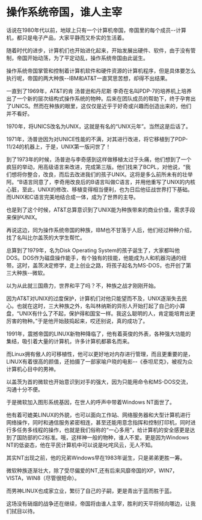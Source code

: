 # 操作系统帝国，谁人主宰
 话说在1980年代以前，地球上只有一个计算机帝国，帝国里的每个成员--计算机，都只是电子产品，大家平静而又朴实的生活着。

随着时代的进步，计算机们也开始进化起来，开始发展出硬件、软件，由于没有管制，帝国开始动荡，为了平定动乱，操作系统帝国由此诞生。

操作系统帝国掌管和控制着计算机软件和硬件资源的计算机程序，但是具体要怎么执行呢，帝国的两大种族--IBM和AT&T一直冥思苦想，却得不出结果。

一直到了1969年，AT&T的肯 汤普逊和丹尼斯 李奇在名叫PDP-7的培养机上培养出了一个新的层次结构式操作系统的物种。后来在团队成员的帮助下，终于孕育出了UNICS。然而在种族的眼里，这仅仅是近乎于好奇或兴趣而创造出来的，他们并不看好。

1970年，将UNICS改名为UNIX，这就是有名的“UNIX元年”。当然这是后话了。

1971年，汤普逊因为对UNICE性能的不满，对其进行改进，将它移植到了PDP-11/24的机器上，于是，UNIX第一版问世了！

到了1973年的时候，汤普逊与李奇感到这样做移植太过于头痛，他们想到了一个疯狂的举动，用高级语言来改进，完成第三版。他们找来了BCPL，对他说，“我们想将你整合，改良，而后去改进我们的孩子UNIX。这将是多么前所未有的壮举阿。“B语言同意了，李奇用改良后的B语言叫做C语言，并用他重写了UNIX的内核心脏，至此，UNIX的修改、移植变得相当便利，也为日后他征战世界打下基础。而UNIX和C语言完美地结合成一体，成为了世界的主导。

也是到了这个时候，AT&T总算意识到了UNIX能为种族带来的商业价值，需求手段来保护UNIX。

再说这边，同为操作系统帝国的种族，IBM也不甘落于人后，他们经过种种介绍，找了名叫比尔盖茨的大学生帮忙。

总算到了1979年，名为Disk Operating System的孩子诞生了，大家都叫他DOS。DOS作为磁盘操作能手，有个独有的技能，他能成为人和机器沟通的纽带。这时，盖茨决定修学，走上创业之路，将孩子起名为MS-DOS，也开创了第三大种族--微软。

以为从此就三国鼎力，世界和平了吗？不，种族之战才刚刚开始。

因为AT&T对UNIX的过度保护，计算机们对他只能望而不及，UNIX逐渐失去民心。也就在这时，三大种族之外，名叫林纳斯的异形人开始打起了自己的小算盘，“UNIX有什么了不起，保护得和国宝一样。我这么聪明的人，肯定能培育出更厉害的物种。”于是他开始鼓捣起来，哎还别说，真的成功了。

1991年，震撼帝国的LINUX新物种降临了，他有着英俊的外表，各种强大功能的集结，吸引着大量的计算机，许多计算机都慕名而来。

而Linux拥有傲人的可移植性，他可以更好地对内存进行管理，而且更重要的是，LINUX有着很高的颜值，还拍摄了一部家喻户晓的电影--《泰坦尼克》，被视为众计算机心目中的男神。

以盖茨为首的微软也开始意识到对手的强大，因为只能用命令和MS-DOS交流，沟通十分不便。

于是微软加入图形系统基因，在世人的呼声中带着Windows NT面世了。

他有着可媲美LINUX的外貌，也可以面向工作站、网络服务器和大型计算机进行网络操作，同时和通信服务紧密相连，甚至还能用意念指挥和控制打印机，同时进行多任务多线程的操作，也就是我们俗称的“一心多用”，给计算机的安全感更是达到了国防部的C2标准。哦，这样神一般的物种，谁人不爱。更是因为Windows NT的低姿态，他在平民计算机中可以说是叱咤风云，无人不知。

其实NT出现之前，他的兄弟Windows早在1983年诞生，只是弟弟更胜一筹。

微软种族逐渐壮大，除了受尽偏爱的NT,还有后来风靡帝国的XP，WIN7，VISTA，WIN8（尽管很短命）。

而男神LINUX也成家立业，繁衍了自己的子嗣，更是青出于蓝而胜于蓝。

这场没有硝烟的战争还在继续，帝国将由谁人主宰，胜利的天平将倾向哪边，让我们拭目以待。
